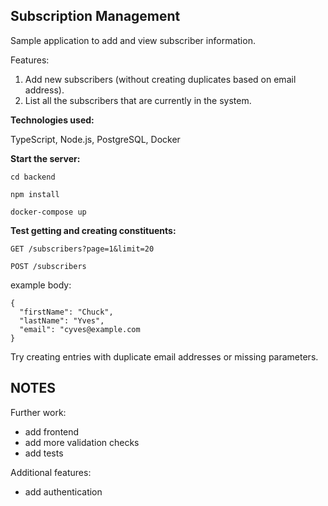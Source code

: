 ## Subscription Management
Sample application to add and view subscriber information.

Features:
1. Add new subscribers (without creating duplicates based on email address).
2. List all the subscribers that are currently in the system.

**Technologies used:**

TypeScript, Node.js, PostgreSQL, Docker


**Start the server:**

`cd backend`

`npm install`

`docker-compose up`

**Test getting and creating constituents:**

`GET /subscribers?page=1&limit=20`

`POST /subscribers`

example body:
  ```
  {
    "firstName": "Chuck",
    "lastName": "Yves",
    "email": "cyves@example.com
  }
  ```

Try creating entries with duplicate email addresses or missing parameters.

## NOTES

Further work:

- add frontend
- add more validation checks
- add tests

Additional features:
- add authentication
